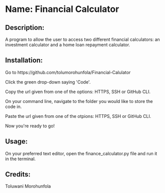 <h1>Name: Financial Calculator</h1>

<h2>Description:</h2>
<p>A program to allow the user to access two different financial calculators: an investment calculator and a home loan repayment calculator.</p>

<h2>Installation:</h2>
<p>Go to https://github.com/tolumorohunfola/Financial-Calulator</p>
<p>Click the green drop-down saying 'Code'.</p>
<p>Copy the url given from one of the options: HTTPS, SSH or GitHub CLI.</p>
<p>On your command line, navigate to the folder you would like to store the code in.</p>
<p>Paste the url given from one of the otpions: HTTPS, SSH or GitHub CLI.</p>
<p>Now you're ready to go!</p>

<h2>Usage:</h2>
<p>On your preferred text editor, open the finance_calculator.py file and run it in the terminal.</p>

<h2>Credits:</h2>
<p>Toluwani Morohunfola</p>
